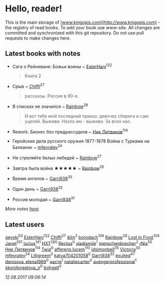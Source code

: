 # Hello, reader!
This is the main storage of [www.knigopis.com](http://www.knigopis.com) - the registry of read books.
To add your book use www-site. All changes are committed and synchronized with this git repository.
Do not use pull requests to make changes here.


## Latest books with notes
* Сага о Рейневане: Божьи воины ~ [EsterHani](users/305/30558181-vkontakte)<sup>122</sup>
    > Книга 2

* Срыв ~ [Chiffi](users/105/105831994080785626680-google)<sup>27</sup>
    > рассказы. Россия в 90-е.

* В списках не значился ~ [Rainbow](users/109/109787328219839805802-google)<sup>28</sup>
    > И вот тебе мой последний приказ: девочку сбереги и сам уцелей. Выживи. Назло им - выживи. За всех нас.

* Rework. Бизнес без предрассудков ~ [Ник Литвинов](users/241/241974816-vkontakte)<sup>114</sup>

* Геройские дела русского оружия 1877-1878 Война с Турками на Балканах ~ [mfevralev](users/140/140966150-vkontakte)<sup>24</sup>

* Не стреляйте белых лебедей ~ [Rainbow](users/109/109787328219839805802-google)<sup>27</sup>

* Завтра была война ★★★★★ ~ [Rainbow](users/109/109787328219839805802-google)<sup>26</sup>

* Время ангелов ~ [Garri938](users/114/114389869162010721507-google)<sup>33</sup>

* Один день ~ [Garri938](users/114/114389869162010721507-google)<sup>32</sup>

* Россия молодая ~ [Garri938](users/114/114389869162010721507-google)<sup>31</sup>


_More notes [here](latest_books_with_notes.md)._


## Latest users
[geyski](users/221/221959664-vkontakte)<sup>53</sup> 
[EsterHani](users/305/30558181-vkontakte)<sup>122</sup> 
[Chiffi](users/105/105831994080785626680-google)<sup>27</sup> 
[iklin](users/160/1602268389844908-facebook)<sup>2</sup> 
[borodach](users/157/15706320-vkontakte)<sup>106</sup> 
[Rainbow](users/109/109787328219839805802-google)<sup>28</sup> 
[Lost in Frost](users/103/103293621948650602575-google)<sup>104</sup> 
[Janet](users/108/108113656204404967440-google)<sup>551</sup> 
[lucius](users/838/83820536-yandex)<sup>141</sup> 
[HXT](users/100/100002563462782-facebook)<sup>265</sup> 
[Rectus](users/102/10212207630017815-facebook)<sup>0</sup> 
[vladismile](users/146/1467491296661560-facebook)<sup>1</sup> 
[menschenbrecher](users/495/4957345-vkontakte)<sup>2</sup> 
[rNix](users/115/115622071-twitter)<sup>55</sup> 
[Ник Литвинов](users/241/241974816-vkontakte)<sup>114</sup> 
[Twia](users/111/111909358740464478736-google)<sup>0</sup> 
[afferens.lucem](users/196/196071655-vkontakte)<sup>110</sup> 
[idsimonbell](users/380/380554090-vkontakte)<sup>35</sup> 
[Victoria](users/113/113794223924688167852-google)<sup>30</sup> 
[mfevralev](users/140/140966150-vkontakte)<sup>24</sup> 
[Lilligreem](users/234/234665915-yandex)<sup>0</sup> 
[katya704201058](users/201/201401564-vkontakte)<sup>0</sup> 
[Garri938](users/114/114389869162010721507-google)<sup>33</sup> 
[exulted](users/100/100599204551896265722-google)<sup>47</sup> 
[denisova_elena1989](users/148/148358852-vkontakte)<sup>0</sup> 
[настя](users/339/339468028-vkontakte)<sup>1</sup> 
[nataliecarter](users/241/241221205-vkontakte)<sup>0</sup> 
[avengerprofessional](users/729/72966504-vkontakte)<sup>1</sup> 
[skorobogatova_n](users/144/1447894-vkontakte)<sup>0</sup> 
[bohgalt](users/105/105937324042538676643-google)<sup>0</sup> 


_12.08.2017 09:06:14_
